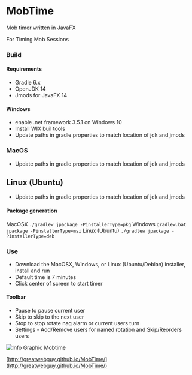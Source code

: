 # MobTime
Mob timer written in JavaFX

For Timing Mob Sessions

### Build
#### Requirements
- Gradle 6.x
- OpenJDK 14
- Jmods for JavaFX 14

#### Windows
- enable .net framework 3.5.1 on Windows 10
- Install WIX buil tools
- Update paths in gradle.properties to match location of jdk and jmods

### MacOS
- Update paths in gradle.properties to match location of jdk and jmods

## Linux (Ubuntu)
- Update paths in gradle.properties to match location of jdk and jmods

#### Package generation
MacOSX
```./gradlew jpackage -PinstallerType=pkg```
Windows
```gradlew.bat jpackage -PinstallerType=msi```
Linux (Ubuntu)
```./gradlew jpackage -PinstallerType=deb```

### Use
- Download the MacOSX, Windows, or Linux (Ubuntu/Debian) installer, install and run
- Default time is 7 minutes
- Click center of screen to start timer

#### Toolbar
 * Pause to pause current user
 * Skip to skip to the next user
 * Stop to stop rotate nag alarm or current users turn
 * Settings - Add/Remove users for named rotation and Skip/Reorders users 

![Info Graphic Mobtime](docs/images/mobtime-info-graphic.png "Info Graphic Mobtime")


[http://greatwebguy.github.io/MobTime/](http://greatwebguy.github.io/MobTime/)
